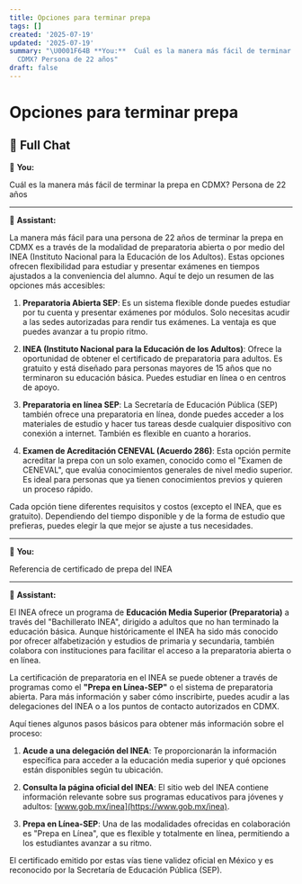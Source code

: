```yaml
---
title: Opciones para terminar prepa
tags: []
created: '2025-07-19'
updated: '2025-07-19'
summary: "\U0001F64B **You:**  Cuál es la manera más fácil de terminar la prepa en
  CDMX? Persona de 22 años"
draft: false
---
```


# Opciones para terminar prepa

## 🧠 Full Chat

🙋 **You:**

Cuál es la manera más fácil de terminar la prepa en CDMX? Persona de 22 años

---

🤖 **Assistant:**

La manera más fácil para una persona de 22 años de terminar la prepa en CDMX es a través de la modalidad de preparatoria abierta o por medio del INEA (Instituto Nacional para la Educación de los Adultos). Estas opciones ofrecen flexibilidad para estudiar y presentar exámenes en tiempos ajustados a la conveniencia del alumno. Aquí te dejo un resumen de las opciones más accesibles:

1. **Preparatoria Abierta SEP**: Es un sistema flexible donde puedes estudiar por tu cuenta y presentar exámenes por módulos. Solo necesitas acudir a las sedes autorizadas para rendir tus exámenes. La ventaja es que puedes avanzar a tu propio ritmo.

2. **INEA (Instituto Nacional para la Educación de los Adultos)**: Ofrece la oportunidad de obtener el certificado de preparatoria para adultos. Es gratuito y está diseñado para personas mayores de 15 años que no terminaron su educación básica. Puedes estudiar en línea o en centros de apoyo.

3. **Preparatoria en línea SEP**: La Secretaría de Educación Pública (SEP) también ofrece una preparatoria en línea, donde puedes acceder a los materiales de estudio y hacer tus tareas desde cualquier dispositivo con conexión a internet. También es flexible en cuanto a horarios.

4. **Examen de Acreditación CENEVAL (Acuerdo 286)**: Esta opción permite acreditar la prepa con un solo examen, conocido como el "Examen de CENEVAL", que evalúa conocimientos generales de nivel medio superior. Es ideal para personas que ya tienen conocimientos previos y quieren un proceso rápido.

Cada opción tiene diferentes requisitos y costos (excepto el INEA, que es gratuito). Dependiendo del tiempo disponible y de la forma de estudio que prefieras, puedes elegir la que mejor se ajuste a tus necesidades.

---

🙋 **You:**

Referencia de certificado de prepa del INEA

---

🤖 **Assistant:**

El INEA ofrece un programa de **Educación Media Superior (Preparatoria)** a través del "Bachillerato INEA", dirigido a adultos que no han terminado la educación básica. Aunque históricamente el INEA ha sido más conocido por ofrecer alfabetización y estudios de primaria y secundaria, también colabora con instituciones para facilitar el acceso a la preparatoria abierta o en línea.

La certificación de preparatoria en el INEA se puede obtener a través de programas como el **"Prepa en Línea-SEP"** o el sistema de preparatoria abierta. Para más información y saber cómo inscribirte, puedes acudir a las delegaciones del INEA o a los puntos de contacto autorizados en CDMX.

Aquí tienes algunos pasos básicos para obtener más información sobre el proceso:

1. **Acude a una delegación del INEA**: Te proporcionarán la información específica para acceder a la educación media superior y qué opciones están disponibles según tu ubicación.

2. **Consulta la página oficial del INEA**: El sitio web del INEA contiene información relevante sobre sus programas educativos para jóvenes y adultos: [www.gob.mx/inea](https://www.gob.mx/inea).

3. **Prepa en Línea-SEP**: Una de las modalidades ofrecidas en colaboración es "Prepa en Línea", que es flexible y totalmente en línea, permitiendo a los estudiantes avanzar a su ritmo.

El certificado emitido por estas vías tiene validez oficial en México y es reconocido por la Secretaría de Educación Pública (SEP).